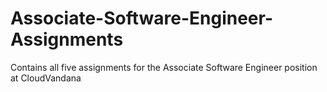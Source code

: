 # Associate-Software-Engineer-Assignments
Contains all five assignments for the Associate Software Engineer position at CloudVandana
